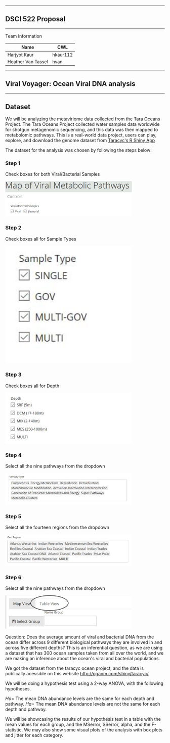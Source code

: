 -----------------------------------------------------------------------------------
## DSCI 522 Proposal
-----------------------------------------------------------------------------------

Team Information

| Name | CWL |
|---|---|
| Harjyot Kaur | hkaur112 |
| Heather Van Tassel | hvan |

-----------------------------------------------------------------------------------
## Viral Voyager: Ocean Viral DNA analysis
-----------------------------------------------------------------------------------

## Dataset 
We will be analyzing the metaviriome data collected from the Tara Oceans Project. The Tara Oceans Project collected water samples data worldwide for shotgun metagenomic sequencing, and this data was then mapped to metabolomic pathways. This is a real-world data project, users can play, explore, and download the genome dataset from [Taracyc's R Shiny App](http://oganm.com/shiny/taracyc/)

The dataset for the analysis was chosen by following the steps below:

### Step 1

Check boxes for both Viral/Bacterial Samples

<img src="/Data/Proposal_Data_Download_Steps_Images/Step_1.JPG" width="400">

### Step 2

Check boxes all for Sample Types

<img src="/Data/Proposal_Data_Download_Steps_Images/Step_2.JPG" width="400">


### Step 3

Check boxes all for Depth 

<img src="/Data/Proposal_Data_Download_Steps_Images/Step_3.JPG" width="400">


### Step 4

Select all the nine pathways from the dropdown

<img src="/Data/Proposal_Data_Download_Steps_Images/Step_4.JPG" width="400">


### Step 5

Select all the fourteen regions from the dropdown

<img src="/Data/Proposal_Data_Download_Steps_Images/Step_5.JPG" width="400">


### Step 6

Select all the nine pathways from the dropdown

<img src="/Data/Proposal_Data_Download_Steps_Images/Step_6.JPG" width="400">



Question: Does the average amount of viral and bacterial DNA from the ocean differ across 9 different biological pathways they are involved in and across five different depths?
This is an inferential question, as we are using a dataset that has 300 ocean samples taken from all over the world, and we are making an inference about the ocean's viral and bacterial populations.


We got the dataset from the taracyc ocean project, and the data is publically acessible on this website http://oganm.com/shiny/taracyc/

We will be doing a hypothesis test using a 2-way ANOVA, with the following hypotheses.

$Ho=$ The mean DNA abundance levels are the same for each depth and pathway.
$Ha=$  The mean DNA abundance levels are not the same for each depth and pathway.

We will be showcasing the results of our hypothesis test in a table with the mean values for each group, and the MSerror, SSerror, alpha, and the F-statistic. We may also show some visual plots of the analysis with box plots and jitter for each category.


